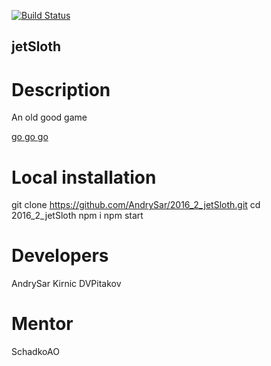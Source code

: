 [![Build Status](https://travis-ci.org/AndrySar/2016_2_jetSloth.svg?branch=master)](https://travis-ci.org/AndrySar/2016_2_jetSloth)
## jetSloth

# Description
An old good game

[go go go](http://myhuapplication.herokuapp.com/)

# Local installation
git clone https://github.com/AndrySar/2016_2_jetSloth.git
cd 2016_2_jetSloth
npm i
npm start

# Developers

AndrySar
Kirnic
DVPitakov

# Mentor

SchadkoAO
